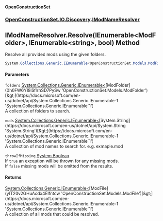 #### [OpenConstructionSet](index 'index')
### [OpenConstructionSet.IO.Discovery](index#OpenConstructionSet_IO_Discovery 'OpenConstructionSet.IO.Discovery').[IModNameResolver](ocgulCoOZ5rxutpWQSp2oA 'OpenConstructionSet.IO.Discovery.IModNameResolver')
## IModNameResolver.Resolve(IEnumerable&lt;ModFolder&gt;, IEnumerable&lt;string&gt;, bool) Method
Resolve all provided mods using the given folders.  
```csharp
System.Collections.Generic.IEnumerable<OpenConstructionSet.Models.ModFile> Resolve(System.Collections.Generic.IEnumerable<OpenConstructionSet.Models.ModFolder> folders, System.Collections.Generic.IEnumerable<string> mods, bool throwIfMissing);
```
#### Parameters
<a name='OpenConstructionSet_IO_Discovery_IModNameResolver_Resolve(System_Collections_Generic_IEnumerable_OpenConstructionSet_Models_ModFolder__System_Collections_Generic_IEnumerable_string__bool)_folders'></a>
`folders` [System.Collections.Generic.IEnumerable&lt;](https://docs.microsoft.com/en-us/dotnet/api/System.Collections.Generic.IEnumerable-1 'System.Collections.Generic.IEnumerable`1')[ModFolder](0h0FW6YI9iSflrhSD7PySw 'OpenConstructionSet.Models.ModFolder')[&gt;](https://docs.microsoft.com/en-us/dotnet/api/System.Collections.Generic.IEnumerable-1 'System.Collections.Generic.IEnumerable`1')  
A collection of folders to search.
  
<a name='OpenConstructionSet_IO_Discovery_IModNameResolver_Resolve(System_Collections_Generic_IEnumerable_OpenConstructionSet_Models_ModFolder__System_Collections_Generic_IEnumerable_string__bool)_mods'></a>
`mods` [System.Collections.Generic.IEnumerable&lt;](https://docs.microsoft.com/en-us/dotnet/api/System.Collections.Generic.IEnumerable-1 'System.Collections.Generic.IEnumerable`1')[System.String](https://docs.microsoft.com/en-us/dotnet/api/System.String 'System.String')[&gt;](https://docs.microsoft.com/en-us/dotnet/api/System.Collections.Generic.IEnumerable-1 'System.Collections.Generic.IEnumerable`1')  
A collection of mod names to search for. e.g. exmaple.mod
  
<a name='OpenConstructionSet_IO_Discovery_IModNameResolver_Resolve(System_Collections_Generic_IEnumerable_OpenConstructionSet_Models_ModFolder__System_Collections_Generic_IEnumerable_string__bool)_throwIfMissing'></a>
`throwIfMissing` [System.Boolean](https://docs.microsoft.com/en-us/dotnet/api/System.Boolean 'System.Boolean')  
If `true` an exception will be thrown for any missing mods.  
If `false` missing mods will be omitted from the results.  
  
#### Returns
[System.Collections.Generic.IEnumerable&lt;](https://docs.microsoft.com/en-us/dotnet/api/System.Collections.Generic.IEnumerable-1 'System.Collections.Generic.IEnumerable`1')[ModFile](yIT20v2GHuAcdx4EIfntcw 'OpenConstructionSet.Models.ModFile')[&gt;](https://docs.microsoft.com/en-us/dotnet/api/System.Collections.Generic.IEnumerable-1 'System.Collections.Generic.IEnumerable`1')  
A collection of all mods that could be resolved.
